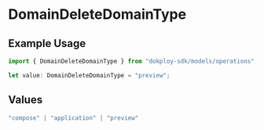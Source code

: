 # DomainDeleteDomainType

## Example Usage

```typescript
import { DomainDeleteDomainType } from "dokploy-sdk/models/operations";

let value: DomainDeleteDomainType = "preview";
```

## Values

```typescript
"compose" | "application" | "preview"
```